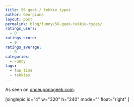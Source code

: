```yaml
---
title: 56 geek / tekkie types
author: Georgiana
layout: post
permalink: blog/funny/56-geek-tekkie-types/
ratings_users:
  - 0
ratings_score:
  - 0
ratings_average:
  - 0
categories:
  - Funny
tags:
  - fun time
  - tekkies
---
```

As seen on [onceuponageek.com][1].

[singlepic id="4" w="320" h="240" mode="" float="right" ]

 [1]: http://onceuponageek.com/2008/11/07/list-week-a-variety-of-geek-lists/ "56 geek types on onceuponageek.com"
